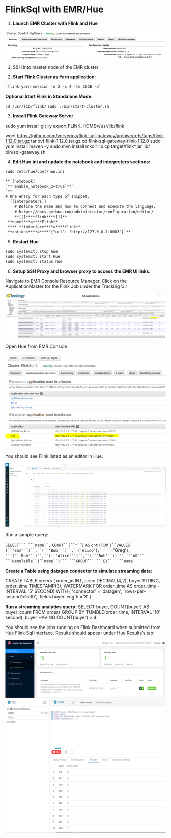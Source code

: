 # FlinkSql with EMR/Hue

1. **Launch EMR Cluster with Flink and Hue** 

<img src="img/emr-cluster.png">

1. SSH into master node of the EMR cluster



2. **Start Flink Cluster as Yarn application:**

```
`flink-yarn-session -n 2 -s 4 -tm 16GB -d`
```

**Optional Start Flink in Standalone Mode:**

`cd /usr/lib/flink/`
`sudo ./bin/start-cluster.sh`


3. **Install Flink Gateway Server**

sudo yum install git -y
export FLINK_HOME=/usr/lib/flink

wget https://github.com/ververica/flink-sql-gateway/archive/refs/tags/flink-1.12.0.tar.gz
tar xvf flink-1.12.0.tar.gz
cd flink-sql-gateway-flink-1.12.0
sudo yum install maven -y
sudo mvn install
mkdir lib
cp target/flink*.jar lib/
bin/sql-gateway.sh

4. **Edit Hue.ini and update the notebook and interpreters sections:** 

```
sudo /etc/hue/conf/hue.ini
```

```
**`[notebook]
`**`enable_notebook_2=true`**` 
`**
# One entry for each type of snippet.
  [[interpreters]]
    # Define the name and how to connect and execute the language.
    # https://docs.gethue.com/administrator/configuration/editor/
    **[[[****flink****]]]**
 **name****=****Flink**
 **** **interface****=****flink**
 **options****=****'{"url": "http://127.0.0.1:8083"}'**
```

5. **Restart Hue**

```
sudo systemctl stop hue
sudo systemctl start hue
sudo systemctl status hue
```

6. **Setup SSH Proxy and browser proxy to access the EMR UI links.**

Navigate to EMR Console Resource Manager. Click on the ApplicationMaster for the Flink Job under the Tracking UI:

<img src="img/emr-console.png">

Open Hue from EMR Console

<img src="img/emr-ui.png">

You should see Flink listed as an editor in Hue.

<img src="img/hue-ui.png">
     
Run a sample query:

`SELECT``` ```name``,` ```COUNT``(``*``)``` ```AS``` ```cnt``` ```FROM``` ```(``VALUES``` ```(``'Sam'``)``,``(``'Bob'``)``,` ```(``'Alice'``)``,` ```(``'Greg'``)``,` ```(``'Bob'``)``,``(``'Alice'``)``,``(``'Bob'``))``` ```AS``` ```NameTable``(``name``)``` ```GROUP``` ```BY``` ```name`

**Create a Table using datagen connector to simulate streaming data:**

CREATE TABLE orders (
order_id INT,
price DECIMAL(4,2),
buyer STRING,
order_time TIMESTAMP(3),
WATERMARK FOR order_time AS order_time - INTERVAL '5' SECOND)
WITH (
'connector' = 'datagen',
'rows-per-second'='500',
'fields.buyer.length'='3' )

**Run a streaming analytics query:**
SELECT buyer, COUNT(buyer) AS buyer_count
FROM orders
GROUP BY TUMBLE(order_time, INTERVAL '10' second), buyer
HAVING COUNT(buyer) > 4;

You should see the jobs running on Flink Dashboard when submitted from Hue Flink Sql Interface. Results should appear under Hue Results’s tab:

<img src="img/flink-dashboard.png">
<img src="img/flink-query.png">






